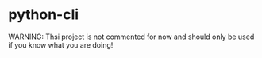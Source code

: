 # python-cli
WARNING: Thsi project is not commented for now and should only be used if you know what you are doing!
